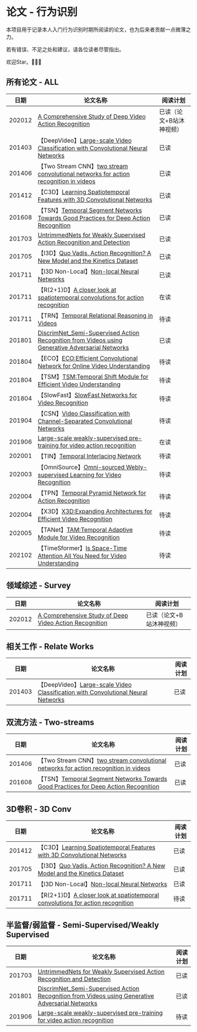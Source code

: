 # 论文 - 行为识别

本项目用于记录本人入门行为识别时期所阅读的论文，也为后来者贡献一点微薄之力。

若有错误、不足之处和建议，请各位读者尽管指出。

欢迎Star。:tada::tada::tada:


## 所有论文 - ALL


|       日期      |                                论文名称                              |        阅读计划      |
| --------------- | -------------------------------------------------------------------- | -------------------- |
| 202012 | [A Comprehensive Study of Deep Video Action Recognition](https://arxiv.org/pdf/2012.06567.pdf) | 已读（论文+B站沐神视频） |
| 201403 | 【DeepVideo】[Large-scale Video Classification with Convolutional Neural Networks](https://ieeexplore.ieee.org/stamp/stamp.jsp?tp=&arnumber=6909619) | 已读 |
| 201406 | 【Two Stream CNN】[two stream convolutional networks for action recognition in videos](https://arxiv.org/pdf/1406.2199v2.pdf) | 已读 |
| 201412 | 【C3D】[Learning Spatiotemporal Features with 3D Convolutional Networks](https://arxiv.org/pdf/1412.0767v4.pdf) | 已读 |
| 201608 | 【TSN】[Temporal Segment Networks Towards Good Practices for Deep Action Recognition](https://arxiv.org/pdf/1608.00859.pdf) | 已读 |
| 201703 | [UntrimmedNets for Weakly Supervised Action Recognition and Detection](https://arxiv.org/pdf/1703.03329v2.pdf) | 已读 |
| 201705 | 【I3D】[Quo Vadis, Action Recognition? A New Model and the Kinetics Dataset](https://arxiv.org/pdf/1705.07750v3.pdf) | 已读 |
| 201711 | 【I3D Non-Local】[Non-local Neural Networks](https://arxiv.org/pdf/1711.07971v3.pdf) | 已读 |
| 201711 | 【R(2+1)D】[A closer look at spatiotemporal convolutions for action recognition](https://arxiv.org/pdf/1711.11248v3.pdf) | 在读 |
| 201711 | 【TRN】[Temporal Relational Reasoning in Videos](https://arxiv.org/pdf/1711.08496v2.pdf) | 待读 |
| 201801 | [DiscrimNet_Semi-Supervised Action Recognition from Videos using Generative Adversarial Networks](https://arxiv.org/pdf/1801.07230v1.pdf) | 已读 |
| 201804 | 【ECO】[ECO:Efficient Convolutional Network for Online Video Understanding](https://arxiv.org/pdf/1804.09066v2.pdf) | 待读 |
| 201804 | 【TSM】[TSM:Temporal Shift Module for Efficient Video Understanding](https://ieeexplore.ieee.org/stamp/stamp.jsp?tp=&arnumber=9008827) | 待读 |
| 201804 | 【SlowFast】[SlowFast Networks for Video Recognition](https://arxiv.org/pdf/1812.03982v3.pdf) | 待读 |
| 201904 | 【CSN】[Video Classification with Channel-Separated Convolutional Networks](https://arxiv.org/pdf/1904.02811v4.pdf) | 待读 |
| 201906 | [Large-scale weakly-supervised pre-training for video action recognition](https://ieeexplore.ieee.org/stamp/stamp.jsp?tp=&arnumber=8953267) | 在读 |
| 202001 | 【TIN】[Temporal Interlacing Network](https://arxiv.org/pdf/2001.06499.pdf) | 待读 |
| 202003 | 【OmniSource】[Omni-sourced Webly-supervised Learning for Video Recognition](https://arxiv.org/pdf/2003.13042v2.pdf) | 待读 |
| 202004 | 【TPN】[Temporal Pyramid Network for Action Recognition](https://ieeexplore.ieee.org/stamp/stamp.jsp?tp=&arnumber=9157586) | 待读 |
| 202004 | 【X3D】[X3D:Expanding Architectures for Efficient Video Recognition](https://arxiv.org/pdf/2004.04730v1.pdf) | 待读 |
| 202005 | 【TANet】[TAM:Temporal Adaptive Module for Video Recognition](https://ieeexplore.ieee.org/stamp/stamp.jsp?tp=&arnumber=9710203) | 待读 |
| 202102 | 【TimeSformer】[Is Space-Time Attention All You Need for Video Understanding](https://arxiv.org/pdf/2102.05095v4.pdf) | 待读 |


## 领域综述 - Survey

|       日期      |                                论文名称                              |        阅读计划      |
| --------------- | -------------------------------------------------------------------- | -------------------- |
| 202012 | [A Comprehensive Study of Deep Video Action Recognition](https://arxiv.org/pdf/2012.06567.pdf) |  已读（论文+B站沐神视频） |


## 相关工作 - Relate Works

|       日期      |                                论文名称                              |        阅读计划      |
| --------------- | -------------------------------------------------------------------- | -------------------- |
| 201403 | 【DeepVideo】[Large-scale Video Classification with Convolutional Neural Networks](https://ieeexplore.ieee.org/stamp/stamp.jsp?tp=&arnumber=6909619) | 已读 |


## 双流方法 - Two-streams

|       日期      |                                论文名称                              |        阅读计划      |
| --------------- | -------------------------------------------------------------------- | -------------------- |
| 201406 | 【Two Stream CNN】[two stream convolutional networks for action recognition in videos](https://arxiv.org/pdf/1406.2199v2.pdf) | 已读 |
| 201608 | 【TSN】[Temporal Segment Networks Towards Good Practices for Deep Action Recognition](https://arxiv.org/pdf/1608.00859.pdf) | 已读 |


## 3D卷积 - 3D Conv

|       日期      |                                论文名称                              |        阅读计划      |
| --------------- | -------------------------------------------------------------------- | -------------------- |
| 201412 | 【C3D】[Learning Spatiotemporal Features with 3D Convolutional Networks](https://arxiv.org/pdf/1412.0767v4.pdf) | 已读 |
| 201705 | 【I3D】[Quo Vadis, Action Recognition? A New Model and the Kinetics Dataset](https://arxiv.org/pdf/1705.07750v3.pdf) | 已读 |
| 201711 | 【I3D Non-Local】[Non-local Neural Networks](https://arxiv.org/pdf/1711.07971v3.pdf) | 已读 |
| 201711 | 【R(2+1)D】[A closer look at spatiotemporal convolutions for action recognition](https://arxiv.org/pdf/1711.11248v3.pdf) | 待读 |


## 半监督/弱监督 - Semi-Supervised/Weakly Supervised

|       日期      |                                论文名称                              |        阅读计划      |
| --------------- | -------------------------------------------------------------------- | -------------------- |
| 201703 | [UntrimmedNets for Weakly Supervised Action Recognition and Detection](https://arxiv.org/pdf/1703.03329v2.pdf) | 已读 |
| 201801 | [DiscrimNet_Semi-Supervised Action Recognition from Videos using Generative Adversarial Networks](https://arxiv.org/pdf/1801.07230v1.pdf) | 已读 |
| 201906 | [Large-scale weakly-supervised pre-training for video action recognition](https://ieeexplore.ieee.org/stamp/stamp.jsp?tp=&arnumber=8953267) | 待读 |